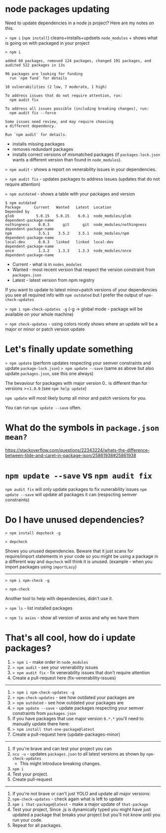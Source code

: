 # node packages updating

Need to update dependencies in a node js project? Here are my notes on this.

`> npm i` (`npm install`) cleans+installs+updsets `node_modules` + shows what is going on with packaged in your project

```
> npm i

added 60 packages, removed 124 packages, changed 191 packages, and audited 522 packages in 13s

96 packages are looking for funding
  run `npm fund` for details

10 vulnerabilities (2 low, 7 moderate, 1 high)

To address issues that do not require attention, run:
  npm audit fix

To address all issues possible (including breaking changes), run:
  npm audit fix --force

Some issues need review, and may require choosing
a different dependency.

Run `npm audit` for details.
```
- installs missing packages
- removes redundant packages
- installs correct versions of mismatched packages (if `packages-lock.json` wants a different version than found in `node_modules`).

`> npm audit` - shows a report on venerability issues in your dependencies.

`> npm audit fix` - updates packages to address issues (updates that do not require attention)

`> npm outdated` - shows a table with your packages and version
```
$ npm outdated
Package      Current   Wanted   Latest  Location                  Depended by
glob          5.0.15   5.0.15    6.0.1  node_modules/glob         dependent-package-name
nothingness    0.0.3      git      git  node_modules/nothingness  dependent-package-name
npm            3.5.1    3.5.2    3.5.1  node_modules/npm          dependent-package-name
local-dev      0.0.3   linked   linked  local-dev                 dependent-package-name
once           1.3.2    1.3.3    1.3.3  node_modules/once         dependent-package-name
```

- Current - what is in `nodes_modules`
- Wanted - most recent version that respect the version constraint from `packages.json`
- Latest - latest version from npm registry

If you want to update to latest minor+patch versions of your dependencies you see all required info with `npm outdated` but I prefer the output of `npm-check-updates`

`> npm i npm-check-updates -g` (-g -> global mode - package will be available on your whole machine)


`> npm check-updates` - using colors nicely shows where an update will be a major or minor or patch version update

# Let's finally update something

`> npm update` (perform updates respecting your semver constraints and update `package-lock.json`)
`> npm update --save` (same as above but also update `packages.json`, use this one always)

The bevaviour for packages with major version 0.*.* is different than for versions >=`1.0.0` (see `npm help update`)

`npm update` will most likely bump all minor and patch versions for you.

You can run `npm update --save` often.

# What do the symbols in `package.json mean?`
https://stackoverflow.com/questions/22343224/whats-the-difference-between-tilde-and-caret-in-package-json/25861938#25861938

# `npm update --save` vs `npm audit fix`
`npm audit fix` will only update packages to fix vunerability issues
`npm update --save` will update all packages it can (respscting semver constraints)

# Do I have unused dependencies?
`> npm install depcheck -g`

`> depcheck`

Shows you unused dependencies. Beware that it just scans for require/import statements in your code so you might be using a package in a different way and `depcheck` will think it is unused.
(example - when you import packages using `importLazy`)

---------

`> npm i npm-check -g`

`> npm-check`

Another tool to help with dependencies, didn't use it.

`> npm ls` - list installed packages

`> npm ls axios` - show all version of axios and why we have them


# That's all cool, how do i update packages?
1. `> npm i` - make order in `node_modules`
1. `> npm audit` - see your venerability issues
1. `> npm audit fix` - fix venerability issues that don't require attention
1. Create a pull-request here (fix-venerability-issues)
---
1. `> npm i npm-check-updates -g`
1. `> npm-check-updates` - see how outdated your packages are
1. `> npm outdated` - see how outdated your packages are
1. `> npm update --save` - update packages respecting your semver constraints from `packages.json`
1. If you have packages that use major version `0.*.*` you'll need to manually update there here:
1. `> npm install that-one-package@latest`
1. Create a pull-request here (update-packages-minor)
---
1. If you're brave and can test your project you can
1. `ncu -u` - updates `packages.json` to all latest versions as shown by `npm-check-updates`
    - This might introduce breaking changes.
1. `npm i`
1. Test your project.
1. Create pull-request
---
1. If you're not brave or can't just YOLO and update all major versions:
1. `npm-check-updates` - check again what is left to update
1. `npm i that-package@latest` - make a major update of `that-package`
1. Test your project, Since .js is dynamically typed you might have just updated a package that breaks your project but you'll not know until you run your code.
1. Repeat for all packages.

